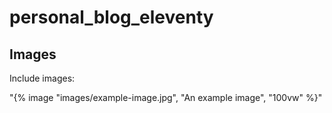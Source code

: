 # personal_blog_eleventy

## Images

Include images:


"{% image "images/example-image.jpg", "An example image", "100vw" %}"




